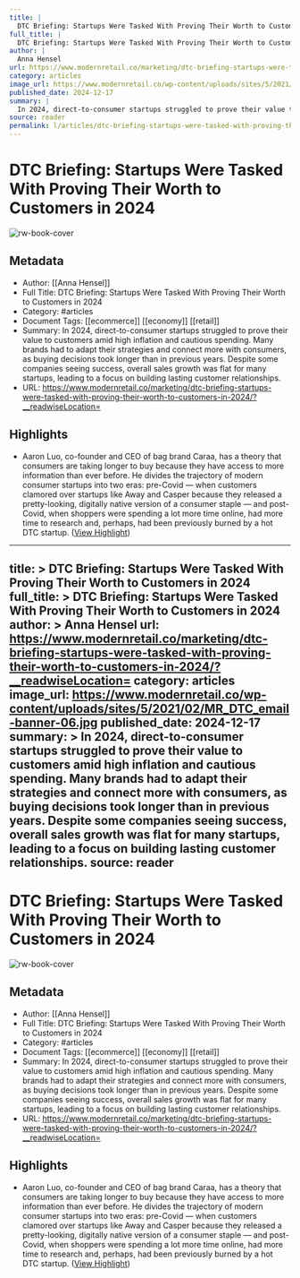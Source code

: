 ```yaml
---
title: |
  DTC Briefing: Startups Were Tasked With Proving Their Worth to Customers in 2024
full_title: |
  DTC Briefing: Startups Were Tasked With Proving Their Worth to Customers in 2024
author: |
  Anna Hensel
url: https://www.modernretail.co/marketing/dtc-briefing-startups-were-tasked-with-proving-their-worth-to-customers-in-2024/?__readwiseLocation=
category: articles
image_url: https://www.modernretail.co/wp-content/uploads/sites/5/2021/02/MR_DTC_email-banner-06.jpg
published_date: 2024-12-17
summary: |
  In 2024, direct-to-consumer startups struggled to prove their value to customers amid high inflation and cautious spending. Many brands had to adapt their strategies and connect more with consumers, as buying decisions took longer than in previous years. Despite some companies seeing success, overall sales growth was flat for many startups, leading to a focus on building lasting customer relationships.
source: reader
permalink: l/articles/dtc-briefing-startups-were-tasked-with-proving-their-worth-to-customers-in-2024
---
```

# DTC Briefing: Startups Were Tasked With Proving Their Worth to Customers in 2024

![rw-book-cover](https://www.modernretail.co/wp-content/uploads/sites/5/2021/02/MR_DTC_email-banner-06.jpg)

## Metadata
- Author: [[Anna Hensel]]
- Full Title: DTC Briefing: Startups Were Tasked With Proving Their Worth to Customers in 2024
- Category: #articles
- Document Tags: [[ecommerce]] [[economy]] [[retail]] 
- Summary: In 2024, direct-to-consumer startups struggled to prove their value to customers amid high inflation and cautious spending. Many brands had to adapt their strategies and connect more with consumers, as buying decisions took longer than in previous years. Despite some companies seeing success, overall sales growth was flat for many startups, leading to a focus on building lasting customer relationships.
- URL: https://www.modernretail.co/marketing/dtc-briefing-startups-were-tasked-with-proving-their-worth-to-customers-in-2024/?__readwiseLocation=

## Highlights
- Aaron Luo, co-founder and CEO of bag brand Caraa, has a theory that consumers are taking longer to buy because they have access to more information than ever before. He divides the trajectory of modern consumer startups into two eras: pre-Covid — when customers clamored over startups like Away and Casper because they released a pretty-looking, digitally native version of a consumer staple — and post-Covid, when shoppers were spending a lot more time online, had more time to research and, perhaps, had been previously burned by a hot DTC startup. ([View Highlight](https://read.readwise.io/read/01jfsrzkxfa2detxssjwwtpmyf))


---
title: >
  DTC Briefing: Startups Were Tasked With Proving Their Worth to Customers in 2024
full_title: >
  DTC Briefing: Startups Were Tasked With Proving Their Worth to Customers in 2024
author: >
  Anna Hensel
url: https://www.modernretail.co/marketing/dtc-briefing-startups-were-tasked-with-proving-their-worth-to-customers-in-2024/?__readwiseLocation=
category: articles
image_url: https://www.modernretail.co/wp-content/uploads/sites/5/2021/02/MR_DTC_email-banner-06.jpg
published_date: 2024-12-17
summary: >
  In 2024, direct-to-consumer startups struggled to prove their value to customers amid high inflation and cautious spending. Many brands had to adapt their strategies and connect more with consumers, as buying decisions took longer than in previous years. Despite some companies seeing success, overall sales growth was flat for many startups, leading to a focus on building lasting customer relationships.
source: reader
---
# DTC Briefing: Startups Were Tasked With Proving Their Worth to Customers in 2024

![rw-book-cover](https://www.modernretail.co/wp-content/uploads/sites/5/2021/02/MR_DTC_email-banner-06.jpg)

## Metadata
- Author: [[Anna Hensel]]
- Full Title: DTC Briefing: Startups Were Tasked With Proving Their Worth to Customers in 2024
- Category: #articles
- Document Tags: [[ecommerce]] [[economy]] [[retail]] 
- Summary: In 2024, direct-to-consumer startups struggled to prove their value to customers amid high inflation and cautious spending. Many brands had to adapt their strategies and connect more with consumers, as buying decisions took longer than in previous years. Despite some companies seeing success, overall sales growth was flat for many startups, leading to a focus on building lasting customer relationships.
- URL: https://www.modernretail.co/marketing/dtc-briefing-startups-were-tasked-with-proving-their-worth-to-customers-in-2024/?__readwiseLocation=

## Highlights
- Aaron Luo, co-founder and CEO of bag brand Caraa, has a theory that consumers are taking longer to buy because they have access to more information than ever before. He divides the trajectory of modern consumer startups into two eras: pre-Covid — when customers clamored over startups like Away and Casper because they released a pretty-looking, digitally native version of a consumer staple — and post-Covid, when shoppers were spending a lot more time online, had more time to research and, perhaps, had been previously burned by a hot DTC startup. ([View Highlight](https://read.readwise.io/read/01jfsrzkxfa2detxssjwwtpmyf))


